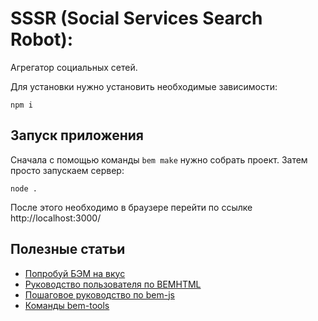 # SSSR (Social Services Search Robot):

Агрегатор социальных сетей.

Для установки нужно установить необходимые зависимости:

```
npm i
```

## Запуск приложения
Сначала с помощью команды `bem make` нужно собрать проект. Затем просто запускаем сервер:

```
node .
```

После этого необходимо в браузере перейти по ссылке http://localhost:3000/

## Полезные статьи

* [Попробуй БЭМ на вкус](http://ru.bem.info/articles/start-with-project-stub/)
* [Руководство пользователя по BEMHTML](http://ru.bem.info/libs/bem-core/2.0.0/bemhtml/reference/)
* [Пошаговое руководство по bem-js](http://ru.bem.info/tutorials/bem-js-tutorial/)
* [Команды bem-tools](http://ru.bem.info/tools/bem/bem-tools/commands/)
